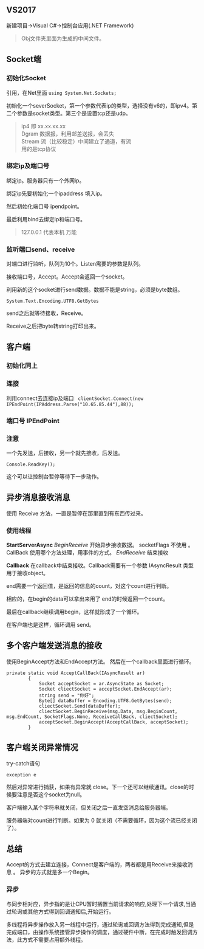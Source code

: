 ## VS2017 
新建项目->Visual C#->控制台应用(.NET Framework)

> Obj文件夹里面为生成的中间文件。

## Socket端
### 初始化Socket
引用，在Net里面
`using System.Net.Sockets;`

初始化一个severSocket，第一个参数代表ip的类型，选择没有v6的，即ipv4。第二个参数是socket类型。第三个是设置tcp还是udp。

> ip4 即 xx.xx.xx.xx  
> Dgram 数据报，利用邮差送报，会丢失  
> Stream 流（比较稳定）中间建立了通道，有流  
> 用的是tcp协议


### 绑定ip及端口号
绑定ip。服务器只有一个外网ip。

绑定ip先要初始化一个ipaddress 填入ip。

然后初始化端口号 ipendpoint。

最后利用bind去绑定ip和端口号。
> 127.0.0.1 代表本机 万能  

### 监听端口send、receive
对端口进行监听，队列为10个。Listen需要的参数是队列。

接收端口号，Accept。Accept会返回一个socket。

利用新的这个socket进行send数据。数据不能是string，必须是byte数组。

`System.Text.Encoding.UTF8.GetBytes`

send之后就等待接收，Receive。

Receive之后把byte转string打印出来。


## 客户端
### 初始化同上

### 连接
利用connect去连接ip及端口
` clientSocket.Connect(new IPEndPoint(IPAddress.Parse("10.65.85.44"),88)); `

### 端口号 IPEndPoint 

### 注意
一个先发送，后接收，另一个就先接收，后发送。 
```
Console.ReadKey();
```
这个可以让控制台暂停等待下一步动作。


## 异步消息接收消息
使用 Receive 方法，一直是暂停在那里直到有东西传过来。
### 使用线程
**StartServerAsync**
*BeginReceive* 开始异步接收数据。
socketFlags 不使用 。
CallBack 使用哪个方法处理，用事件的方式。
*EndReceive* 结束接收

**Callback**
在callback中结束接收。Callback需要有一个参数 IAsyncResult 类型 用于接收object。

end需要一个返回值，是返回的信息的count，对这个count进行判断。

相应的，在begin的data可以拿出来用了 end的时候返回一个count。

最后在callback继续调用begin，这样就形成了一个循环。

在客户端也是这样，循环调用 send。


## 多个客户端发送消息的接收
使用BeginAccept方法和EndAccept方法。
然后在一个callback里面进行循环。
```
private static void AcceptCallBack(IAsyncResult ar)
        {
            Socket acceptSocket = ar.AsyncState as Socket;
            Socket cliectSocket = acceptSocket.EndAccept(ar);
            string send = "你好";
            Byte[] dataBuffer = Encoding.UTF8.GetBytes(send);
            cliectSocket.Send(dataBuffer);
            cliectSocket.BeginReceive(msg.Data, msg.BeginCount, msg.EndCount, SocketFlags.None, ReceiveCallBack, cliectSocket);
            acceptSocket.BeginAccept(AcceptCallBack, acceptSocket);
        }
```


## 客户端关闭异常情况
try-catch语句
```
exception e
```
然后对异常进行捕获，如果有异常就 close。下一个还可以继续通讯。close的时候要注意是否这个socket为null。

客户端输入某个字符串就关闭，但关闭之后一直发空消息给服务器端。

服务器端对count进行判断。如果为 0 就关闭（不需要循环，因为这个流已经关闭了）。


## 总结
Accept的方式去建立连接，Connect是客户端的，两者都是用Receive来接收消息
。
异步的方式就是多一个Begin。
### 异步
与同步相对应，异步指的是让CPU暂时搁置当前请求的响应,处理下一个请求,当通过轮询或其他方式得到回调通知后,开始运行。

多线程将异步操作放入另一线程中运行，通过轮询或回调方法得到完成通知,但是完成端口，由操作系统接管异步操作的调度，通过硬件中断，在完成时触发回调方法，此方式不需要占用额外线程。

